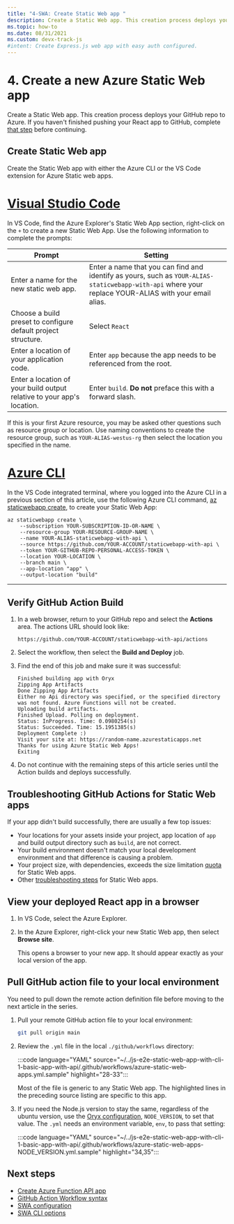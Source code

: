 ```yaml
---
title: "4-SWA: Create Static Web app "
description: Create a Static Web app. This creation process deploys your GitHub repo to Azure.  
ms.topic: how-to
ms.date: 08/31/2021
ms.custom: devx-track-js
#intent: Create Express.js web app with easy auth configured. 
---
```


# 4. Create a new Azure Static Web app

Create a Static Web app. This creation process deploys your GitHub repo to Azure. If you haven't finished pushing your React app to GitHub, complete [that step](create-react-app.md#commit-app-changes-to-source-control) before continuing.

## Create Static Web app

Create the Static Web app with either the Azure CLI or the VS Code extension for Azure Static web apps. 

# [Visual Studio Code](#tab/create-swa-vscode)

In VS Code, find the Azure Explorer's Static Web App section, right-click on the `+` to create a new Static Web App. Use the following information to complete the prompts:

|Prompt|Setting|
|--|--|
|Enter a name for the new static web app.|Enter a name that you can find and identify as yours, such as `YOUR-ALIAS-staticwebapp-with-api` where your replace YOUR-ALIAS with your email alias. |
|Choose a build preset to configure default project structure.|Select `React`|
|Enter a location of your application code.|Enter `app` because the app needs to be referenced from the root.|
|Enter a location of your build output relative to your app's location.| Enter `build`. **Do not** preface this with a forward slash.|

If this is your first Azure resource, you may be asked other questions such as resource group or location. Use naming conventions to create the resource group, such as `YOUR-ALIAS-westus-rg` then select the location you specified in the name.

# [Azure CLI](#tab/create-swa-azure-cli)


In the VS Code integrated terminal, where you logged into the Azure CLI in a previous section of this article, use the following Azure CLI command, [az staticwebapp create](/cli/azure/staticwebapp#az_staticwebapp_create), to create your Static Web App:

```azurecli
az staticwebapp create \
    --subscription YOUR-SUBSCRIPTION-ID-OR-NAME \
    --resource-group YOUR-RESOURCE-GROUP-NAME \
    --name YOUR-ALIAS-staticwebapp-with-api \
    --source https://github.com/YOUR-ACCOUNT/staticwebapp-with-api \
    --token YOUR-GITHUB-REPO-PERSONAL-ACCESS-TOKEN \
    --location YOUR-LOCATION \
    --branch main \
    --app-location "app" \
    --output-location "build"
```

---

## Verify GitHub Action Build

1. In a web browser, return to your GitHub repo and select the **Actions** area. The actions URL should look like:

    ```HTTP
    https://github.com/YOUR-ACCOUNT/staticwebapp-with-api/actions
    ```

1. Select the workflow, then select the **Build and Deploy** job.

1. Find the end of this job and make sure it was successful:

    ```console
    Finished building app with Oryx
    Zipping App Artifacts
    Done Zipping App Artifacts
    Either no Api directory was specified, or the specified directory was not found. Azure Functions will not be created.
    Uploading build artifacts.
    Finished Upload. Polling on deployment.
    Status: InProgress. Time: 0.0980254(s)
    Status: Succeeded. Time: 15.1951385(s)
    Deployment Complete :)
    Visit your site at: https://random-name.azurestaticapps.net
    Thanks for using Azure Static Web Apps!
    Exiting
    ```

1. Do not continue with the remaining steps of this article series until the Action builds and deploys successfully.

## Troubleshooting GitHub Actions for Static Web apps

If your app didn't build successfully, there are usually a few top issues:
 * Your locations for your assets inside your project, app location of `app` and build output directory such as `build`, are not correct. 
 * Your build environment doesn't match your local development environment and that difference is causing a problem.
 * Your project size, with dependencies, exceeds the size limitation [quota](/static-web-apps/quotas) for Static Web apps. 
 * Other [troubleshooting steps](/azure/static-web-apps/troubleshooting) for Static Web apps.


## View your deployed React app in a browser

1. In VS Code, select the Azure Explorer.
1. In the Azure Explorer, right-click your new Static Web app, then select **Browse site**. 
   
   This opens a browser to your new app. It should appear exactly as your local version of the app.

## Pull GitHub action file to your local environment

You need to pull down the remote action definition file before moving to the next article in the series. 

1. Pull your remote GitHub action file to your local environment:
   
   ```bash
   git pull origin main
   ```

1. Review the `.yml` file in the local `./github/workflows` directory:

    :::code language="YAML" source="~/../js-e2e-static-web-app-with-cli-1-basic-app-with-api/.github/workflows/azure-static-web-apps.yml.sample" highlight="28-33":::

    Most of the file is generic to any Static Web app. The highlighted lines in the preceding source listing are specific to this app.

1. If you need the Node.js version to stay the same, regardless of the ubuntu version, use the [Oryx configuration](https://github.com/microsoft/Oryx/blob/main/doc/configuration.md#oryx-configuration), `NODE_VERSION`, to set that value. The `.yml` needs an environment variable, `env`, to pass that setting:
   
    :::code language="YAML" source="~/../js-e2e-static-web-app-with-cli-1-basic-app-with-api/.github/workflows/azure-static-web-apps-NODE_VERSION.yml.sample" highlight="34,35"::: 

## Next steps

* [Create Azure Function API app](create-function-api-app.md)
* [GitHub Action Workflow syntax](https://docs.github.com/actions/reference/workflow-syntax-for-github-actions)
* [SWA configuration](/azure/static-web-apps/configuration)
* [SWA CLI options](https://github.com/azure/static-web-apps-cli#configuration)